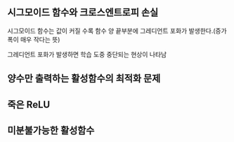 ## 시그모이드 함수와 크로스엔트로피 손실

시그모이드 함수는 값이 커질 수록 함수 양 끝부분에 그레디언트 포화가 발생한다.(증가폭이 매우 작다는 뜻)

그레디언트 포화가 발생하면 학습 도중 중단되는 현상이 나타남



## 양수만 출력하는 활성함수의 최적화 문제

## 죽은 ReLU

## 미분불가능한 활성함수

